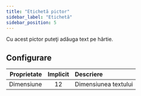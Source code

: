 ```yaml
---
title: "Etichetă pictor"
sidebar_label: "Etichetă"
sidebar_position: 5
---
```


Cu acest pictor puteţi adăuga text pe hârtie.

## Configurare

| Proprietate | Implicit | Descriere            |
| -----------:|:--------:|:-------------------- |
|  Dimensiune |    12    | Dimensiunea textului |
